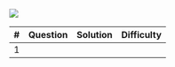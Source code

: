 ![](https://qibeitech.oss-cn-hangzhou.aliyuncs.com/qibeidai/544476476026040320/test1_9EEAMYxLObepKMaOCgYgvA.jpeg)

|  #   | Question | Solution | Difficulty |
| :--: | :------: | :------: | :--------: |
|  1   |          |          |            |

